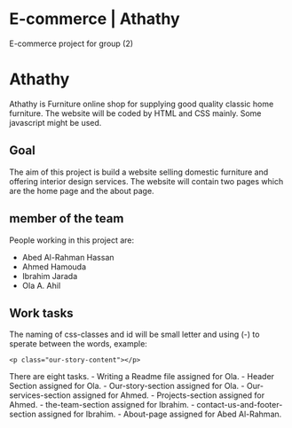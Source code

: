 # E-commerce | Athathy
E-commerce project for group (2)
# Athathy 

Athathy is Furniture online shop for supplying good quality classic home furniture. The website will be coded by HTML and CSS mainly. Some javascript might be used.
## Goal

The aim of this project is build a website selling domestic furniture and offering interior design services. The website will contain two pages which are the home page and the about page. 
## member of the team

People working in this project are:
- Abed Al-Rahman Hassan
- Ahmed Hamouda
- Ibrahim Jarada
- Ola A. Ahil
## Work tasks
The naming of css-classes and id  will be small letter and using (-) to sperate between the words, example:
```
<p class="our-story-content"></p>
```
There are eight tasks. 
    - Writing a Readme file assigned for Ola.
    - Header Section assigned for Ola.
    - Our-story-section assigned for Ola.
    - Our-services-section assigned for Ahmed.
    - Projects-section assigned for Ahmed.
    - the-team-section assigned for Ibrahim.
    - contact-us-and-footer-section assigned for Ibrahim.
    - About-page assigned for Abed Al-Rahman.

